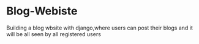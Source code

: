 # Blog-Webiste
Building a blog wbsite with django,where users can post their blogs and it will be all seen by all registered users
